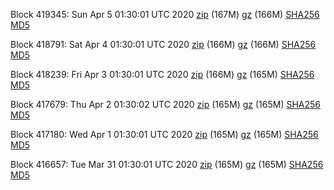 Block 419345: Sun Apr  5 01:30:01 UTC 2020 [zip](https://files.01coin.io/mainnet/2020-04-05/bootstrap.dat.zip) (167M) [gz](https://files.01coin.io/mainnet/2020-04-05/bootstrap.dat.tar.gz) (166M) [SHA256](https://files.01coin.io/mainnet/2020-04-05/sha256.txt) [MD5](https://files.01coin.io/mainnet/2020-04-05/md5.txt)

Block 418791: Sat Apr  4 01:30:01 UTC 2020 [zip](https://files.01coin.io/mainnet/2020-04-04/bootstrap.dat.zip) (166M) [gz](https://files.01coin.io/mainnet/2020-04-04/bootstrap.dat.tar.gz) (166M) [SHA256](https://files.01coin.io/mainnet/2020-04-04/sha256.txt) [MD5](https://files.01coin.io/mainnet/2020-04-04/md5.txt)

Block 418239: Fri Apr  3 01:30:01 UTC 2020 [zip](https://files.01coin.io/mainnet/2020-04-03/bootstrap.dat.zip) (166M) [gz](https://files.01coin.io/mainnet/2020-04-03/bootstrap.dat.tar.gz) (165M) [SHA256](https://files.01coin.io/mainnet/2020-04-03/sha256.txt) [MD5](https://files.01coin.io/mainnet/2020-04-03/md5.txt)

Block 417679: Thu Apr  2 01:30:02 UTC 2020 [zip](https://files.01coin.io/mainnet/2020-04-02/bootstrap.dat.zip) (165M) [gz](https://files.01coin.io/mainnet/2020-04-02/bootstrap.dat.tar.gz) (165M) [SHA256](https://files.01coin.io/mainnet/2020-04-02/sha256.txt) [MD5](https://files.01coin.io/mainnet/2020-04-02/md5.txt)

Block 417180: Wed Apr  1 01:30:01 UTC 2020 [zip](https://files.01coin.io/mainnet/2020-04-01/bootstrap.dat.zip) (165M) [gz](https://files.01coin.io/mainnet/2020-04-01/bootstrap.dat.tar.gz) (165M) [SHA256](https://files.01coin.io/mainnet/2020-04-01/sha256.txt) [MD5](https://files.01coin.io/mainnet/2020-04-01/md5.txt)

Block 416657: Tue Mar 31 01:30:01 UTC 2020 [zip](https://files.01coin.io/mainnet/2020-03-31/bootstrap.dat.zip) (165M) [gz](https://files.01coin.io/mainnet/2020-03-31/bootstrap.dat.tar.gz) (165M) [SHA256](https://files.01coin.io/mainnet/2020-03-31/sha256.txt) [MD5](https://files.01coin.io/mainnet/2020-03-31/md5.txt)

